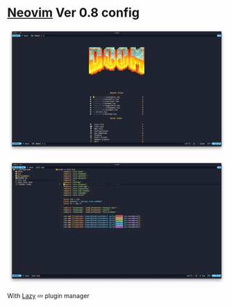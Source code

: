# [Neovim](https://neovim.io/) Ver 0.8 config

![doom-dashboard](https://github.com/mactanxin/neovim-config/raw/main/screenshots/dashboard.jpg)



![interface](https://github.com/mactanxin/neovim-config/raw/main/screenshots/main.jpg)

With [Lazy](https://github.com/folke/lazy.nvim) 💤 plugin manager

